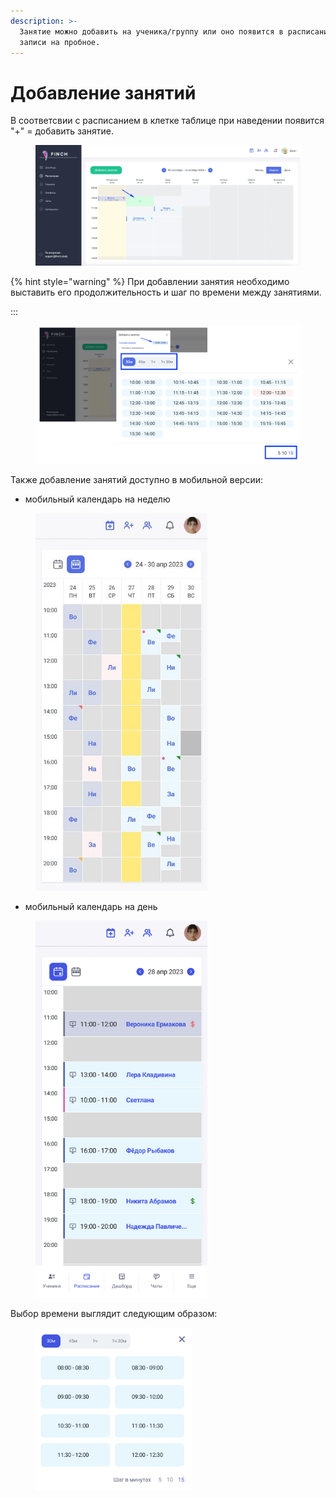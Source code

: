 ```yaml
---
description: >-
  Занятие можно добавить на ученика/группу или оно появится в расписании после
  записи на пробное.
---
```


# Добавление занятий

В соответсвии с расписанием в клетке таблице при наведении появится "+" = добавить занятие.

<figure><img src="../.gitbook/assets/image (45).png" alt=""><figcaption></figcaption></figure>

{% hint style="warning" %}
При добавлении занятия необходимо выставить его продолжительность и шаг по времени между занятиями.

:::

<figure><img src="../.gitbook/assets/image (47).png" alt=""><figcaption></figcaption></figure>

Также добавление занятий доступно в мобильной версии:

* мобильный календарь на неделю



<figure><img src="../.gitbook/assets/photo_2025-01-17 15.12.16 (1).jpeg" alt="" width="275"><figcaption></figcaption></figure>

* мобильный календарь на день

<figure><img src="../.gitbook/assets/image (121).png" alt="" width="275"><figcaption></figcaption></figure>

Выбор времени выглядит следующим образом:

<figure><img src="../.gitbook/assets/image (122).png" alt="" width="250"><figcaption></figcaption></figure>
